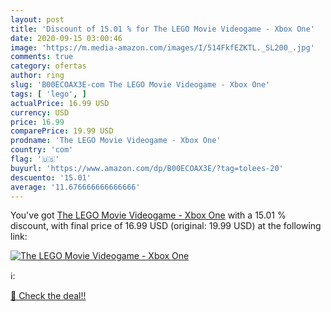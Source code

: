 ```yaml
---
layout: post
title: 'Discount of 15.01 % for The LEGO Movie Videogame - Xbox One'
date: 2020-09-15 03:00:46
image: 'https://m.media-amazon.com/images/I/514FkfEZKTL._SL200_.jpg'
comments: true
category: ofertas
author: ring
slug: 'B00ECOAX3E-com The LEGO Movie Videogame - Xbox One'
tags: [ 'lego', ]
actualPrice: 16.99 USD
currency: USD
price: 16.99
comparePrice: 19.99 USD
prodname: 'The LEGO Movie Videogame - Xbox One'
country: 'com'
flag: '🇺🇸'
buyurl: 'https://www.amazon.com/dp/B00ECOAX3E/?tag=tolees-20'
descuento: '15.01'
average: '11.676666666666666'
---
```


You've got [The LEGO Movie Videogame - Xbox One](https://www.amazon.com/dp/B00ECOAX3E/?tag=tolees-20) with a  15.01 % discount, with final price of 16.99 USD (original: 19.99 USD) at the following link:

[![The LEGO Movie Videogame - Xbox One](https://m.media-amazon.com/images/I/514FkfEZKTL._SL200_.jpg)](https://www.amazon.com/dp/B00ECOAX3E/?tag=tolees-20)

ℹ️:


[🛒 Check the deal!!](https://www.amazon.com/dp/B00ECOAX3E/?tag=tolees-20)
